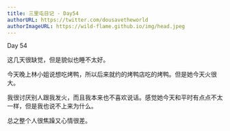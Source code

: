 ```yaml
---
title: 三里屯日记 - Day54
authorURL: https://twitter.com/dousavetheworld
authorImageURL: https://wild-flame.github.io/img/head.jpeg
---
```


Day 54

这几天很缺觉，但是貌似也睡不太好。

今天晚上林小姐说想吃烤鸭，所以后来就约的烤鸭店吃的烤鸭。但是她今天火很大。

我很讨厌别人跟我发火，而且我本来也不喜欢说话。感觉她今天和平时有点点不太一样，但是我也说不上来为什么。

总之整个人很焦躁又心情很差。